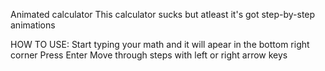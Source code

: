 Animated calculator
This calculator sucks but atleast it's got step-by-step animations

HOW TO USE:
Start typing your math and it will apear in the bottom right corner
Press Enter
Move through steps with left or right arrow keys
